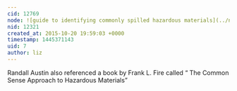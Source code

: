 ```yaml
---
cid: 12769
node: ![guide to identifying commonly spilled hazardous materials](../notes/liz/10-20-2015/guide-to-identifying-commonly-spilled-hazardous-materials)
nid: 12321
created_at: 2015-10-20 19:59:03 +0000
timestamp: 1445371143
uid: 7
author: liz
---
```


Randall Austin also referenced a book by Frank L. Fire called “ The Common Sense Approach to Hazardous Materials”